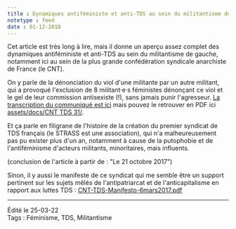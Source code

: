 ```yaml
---
title : Dynamiques antiféministe et anti-TDS au sein du militantisme de gauche
notetype : feed
date : 01-12-2018
---
```


Cet article est très long à lire, mais il donne un aperçu assez complet des dynamiques antiféministe et anti-TDS au sein du militantisme de gauche, notamment ici au sein de la plus grande confédération syndicale anarchiste de France (le CNT).

On y parle de la dénonciation du viol d'une militante par un autre militant, qui a provoqué l'exclusion de 8 militant·e·s féministes dénonçant ce viol et le gel de leur commission antisexiste (!), sans jamais punir l'agresseur. [La transcription du communiqué est ici](https://cnttds31.noblogs.org/) mais pouvez le retrouver en PDF ici [assets/docs/CNT TDS 31/]().

Et ça parle en filigrane de l'histoire de la création du premier syndicat de TDS français (le STRASS est une association), qui n'a malheureusement pas pu exister plus d'un an, notamment à cause de la putophobie et de l'antiféminisme d'acteurs militants, minoritaires, mais influents.

(conclusion de l'article à partir de : "Le 21 octobre 2017")

Sinon, il y aussi le manifeste de ce syndicat qui me semble être un support pertinent sur les sujets mêlés de l'antipatriarcat et de l'anticapitalisme en rapport aux luttes TDS :
[CNT-TDS-Manifesto-6mars2017.pdf](https://cnttds31.noblogs.org/files/2018/06/CNT-TDS-Manifesto-6mars2017.pdf)

 ----
  Édité le 25-03-22  
  Tags : Féminisme, TDS, Militantisme